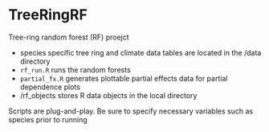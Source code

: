 # TreeRingRF
Tree-ring random forest (RF) proejct

 - species specific tree ring and climate data tables are located in the /data directory
 - `rf_run.R` runs the random forests
 - `partial_fx.R` generates plottable partial effects data for partial dependence plots
 - /rf_objects stores R data objects in the local directory

Scripts are plug-and-play. Be sure to specify necessary variables such as species prior to running
